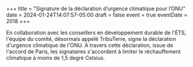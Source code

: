 +++
title = "Signature de la déclaration d’urgence climatique pour l’ONU"
date = 2024-01-24T14:07:57-05:00
draft = false
event = true
eventDate = 2018
+++

En collaboration avec les conseillers en développement durable de l'ÉTS, l'équipe du comité, désormais appelé TribuTerre, signe la déclaration d'urgence climatique de l'ONU. À travers cette déclaration, issue de l'accord de Paris, les signataires s'accordent à limiter le réchauffement climatique à moins de 1,5 degré Celsius.